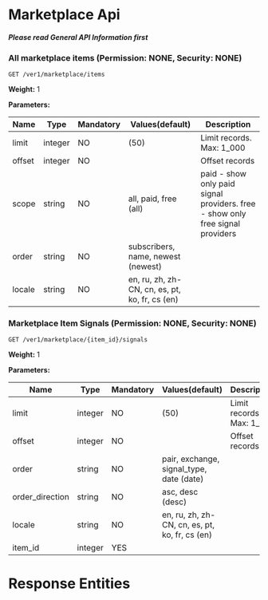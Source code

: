 # Marketplace Api 
#### _Please read General API Information first_
### All marketplace items (Permission: NONE, Security: NONE)
```
GET /ver1/marketplace/items
```
**Weight:**
1

**Parameters:**

Name | Type | Mandatory | Values(default) | Description
------------ | ------------ | ------------ | ------------ | ------------
limit | integer | NO |  (50) | Limit records. Max: 1_000
offset | integer | NO |   | Offset records
scope | string | NO | all, paid, free (all) | paid - show only paid signal providers. free - show only free signal providers
order | string | NO | subscribers, name, newest (newest) | 
locale | string | NO | en, ru, zh, zh-CN, cn, es, pt, ko, fr, cs (en) | 
### Marketplace Item Signals (Permission: NONE, Security: NONE)
```
GET /ver1/marketplace/{item_id}/signals
```
**Weight:**
1

**Parameters:**

Name | Type | Mandatory | Values(default) | Description
------------ | ------------ | ------------ | ------------ | ------------
limit | integer | NO |  (50) | Limit records. Max: 1_000
offset | integer | NO |   | Offset records
order | string | NO | pair, exchange, signal_type, date (date) | 
order_direction | string | NO | asc, desc (desc) | 
locale | string | NO | en, ru, zh, zh-CN, cn, es, pt, ko, fr, cs (en) | 
item_id | integer | YES |   | 
# Response Entities 
